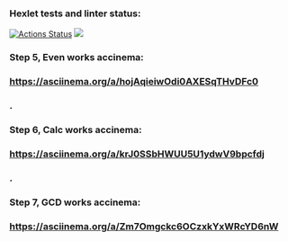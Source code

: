 ### Hexlet tests and linter status:
[![Actions Status](https://github.com/brainLogOut/java-project-61/actions/workflows/hexlet-check.yml/badge.svg)](https://github.com/brainLogOut/java-project-61/actions)
<a href="https://codeclimate.com/github/brainLogOut/java-project-61/maintainability"><img src="https://api.codeclimate.com/v1/badges/53d7470ce593a177ca86/maintainability" /></a>

### Step 5, Even works accinema:
### https://asciinema.org/a/hojAqieiwOdi0AXESqTHvDFc0
### .
### Step 6, Calc works accinema:
### https://asciinema.org/a/krJ0SSbHWUU5U1ydwV9bpcfdj
### .
### Step 7, GCD works accinema:
### https://asciinema.org/a/Zm7Omgckc6OCzxkYxWRcYD6nW
